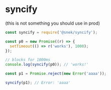 # syncify

(this is not something you should use in prod)

```javascript
const syncify = require('@snek/syncify');

const p0 = new Promise((r) => {
  setTimeout(() => r('works'), 1000);
});

// blocks for 1000ms
console.log(syncify(p0)); // 'works!'

const p1 = Promise.reject(new Error('aaaa'));

syncify(p1); // Error: 'aaaa'
```
